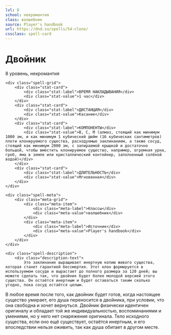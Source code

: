 ```yaml
---
lvl: 8
school: некромантия
class: волшебник
source: Player's handbook
url: https://dnd.su/spells/54-clone/
cssclass: spell-card
---
```


<div class="spell-container">
    <div class="spell-header">
        <h1 class="spell-name">Двойник</h1>
        <div class="spell-level">8 уровень, некромантия</div>
    </div>
    
    <div class="spell-grid">
        <div class="stat-card">
            <div class="stat-label">ВРЕМЯ НАКЛАДЫВАНИЯ</div>
            <div class="stat-value">1 час</div>
        </div>
        <div class="stat-card">
            <div class="stat-label">ДИСТАНЦИЯ</div>
            <div class="stat-value">Касание</div>
        </div>
        <div class="stat-card">
            <div class="stat-label">КОМПОНЕНТЫ</div>
            <div class="stat-value">В, С, М (алмаз, стоящий как минимум 1000 зм, и как минимум 1 кубический дюйм (16 кубических сантиметров) плоти клонируемого существа, расходуемые заклинанием, а также сосуд, стоящий как минимум 2000 зм, с запираемой крышкой и достаточно большой, чтобы вместить клонируемое существо, например, огромная урна, гроб, яма в земле или кристаллический контейнер, заполненный солёной водой)</div>
        </div>
        <div class="stat-card">
            <div class="stat-label">ДЛИТЕЛЬНОСТЬ</div>
            <div class="stat-value">Мгновенная</div>
        </div>
    </div>
    
    <div class="spell-meta">
        <div class="meta-grid">
            <div class="meta-item">
                <div class="meta-label">Классы</div>
                <div class="meta-value">волшебник</div>
            </div>
            <div class="meta-item">
                <div class="meta-label">Источник</div>
                <div class="meta-value">Player's handbook</div>
            </div>
        </div>
    </div>
    
    <div class="spell-description">
        <div class="description-text">
            Это заклинание выращивает инертную копию живого существа, которая станет гарантией бессмертия. Этот клон формируется в используемом сосуде и вырастает до полного размера за 120 дней; вы можете сделать так, что двойник будет более молодой версией этого существа. Он остаётся инертным и будет оставаться таким сколько угодно, пока сосуд остаётся целым.
В любое время после того, как двойник будет готов, когда настоящее существо умирает, его душа переносится в двойника, при условии, что она свободна и хочет вернуться. Двойник физически идентичен оригиналу и обладает той же индивидуальностью, воспоминаниями и умениями, но у него нет снаряжения оригинала. Тело исходного существа, если оно ещё существует, остаётся инертным, и его впоследствии нельзя оживить, так как душа обитает в другом месте.
        </div>
    </div>
</div>
